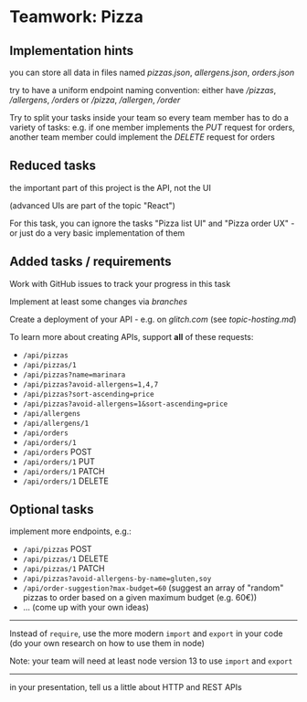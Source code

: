 # Teamwork: Pizza

## Implementation hints

you can store all data in files named _pizzas.json_, _allergens.json_, _orders.json_

try to have a uniform endpoint naming convention: either have _/pizzas_, _/allergens_, _/orders_ or _/pizza_, _/allergen_, _/order_

Try to split your tasks inside your team so every team member has to do a variety of tasks: e.g. if one member implements the _PUT_ request for orders, another team member could implement the _DELETE_ request for orders

## Reduced tasks

the important part of this project is the API, not the UI

(advanced UIs are part of the topic "React")

For this task, you can ignore the tasks "Pizza list UI" and "Pizza order UX" - or just do a very basic implementation of them

## Added tasks / requirements

Work with GitHub issues to track your progress in this task

Implement at least some changes via _branches_

Create a deployment of your API - e.g. on _glitch.com_ (see _topic-hosting.md_)

To learn more about creating APIs, support **all** of these requests:

- `/api/pizzas`
- `/api/pizzas/1`
- `/api/pizzas?name=marinara`
- `/api/pizzas?avoid-allergens=1,4,7`
- `/api/pizzas?sort-ascending=price`
- `/api/pizzas?avoid-allergens=1&sort-ascending=price`
- `/api/allergens`
- `/api/allergens/1`
- `/api/orders`
- `/api/orders/1`
- `/api/orders` POST
- `/api/orders/1` PUT
- `/api/orders/1` PATCH
- `/api/orders/1` DELETE

## Optional tasks

implement more endpoints, e.g.:

- `/api/pizzas` POST
- `/api/pizzas/1` DELETE
- `/api/pizzas/1` PATCH
- `/api/pizzas?avoid-allergens-by-name=gluten,soy`
- `/api/order-suggestion?max-budget=60` (suggest an array of "random" pizzas to order based on a given maximum budget (e.g. 60€))
- ... (come up with your own ideas)

---

Instead of `require`, use the more modern `import` and `export` in your code (do your own research on how to use them in node)

Note: your team will need at least node version 13 to use `import` and `export`

---

in your presentation, tell us a little about HTTP and REST APIs
